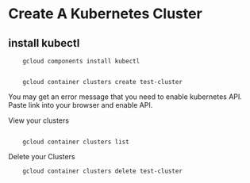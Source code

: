 # Create A Kubernetes Cluster


## install kubectl

```
	gcloud components install kubectl


	gcloud container clusters create test‐cluster
```

You may get an error message that you need to enable kubernetes API.  Paste link into your browser and enable API.


View your clusters 
```

	gcloud container clusters list

```

Delete your Clusters

```
	gcloud container clusters delete test-cluster


```